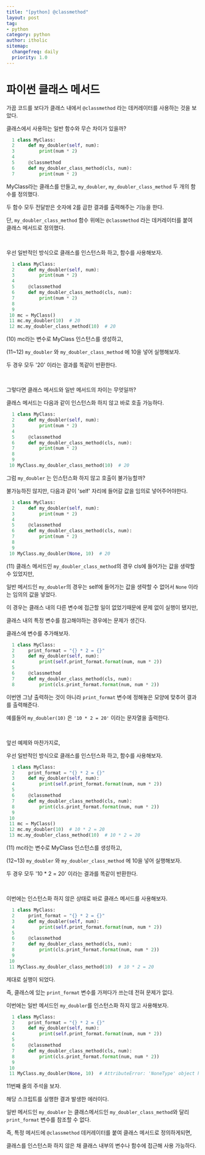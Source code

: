 ```yaml
---
title: "[python] @classmethod"
layout: post
tag:
- python
category: python
author: itholic
sitemap:
  changefreq: daily
  priority: 1.0
---
```


# 파이썬 클래스 메서드

가끔 코드를 보다가 클래스 내에서 `@classmethod` 라는 데커레이터를 사용하는 것을 보았다.

클래스에서 사용하는 일반 함수와 무슨 차이가 있을까?

```python
  1 class MyClass:
  2     def my_doubler(self, num):
  3         print(num * 2)
  4
  5     @classmethod
  6     def my_doubler_class_method(cls, num):
  7         print(num * 2)
```

MyClass라는 클래스를 만들고, `my_doubler`, `my_doubler_class_method` 두 개의 함수를 정의했다.

두 함수 모두 전달받은 숫자에 2를 곱한 결과를 출력해주는 기능을 한다.

단, `my_doubler_class_method` 함수 위에는 `@classmethod` 라는 데커레이터를 붙여 클래스 메서드로 정의했다.

<br/>

우선 일반적인 방식으로 클래스를 인스턴스화 하고, 함수를 사용해보자.

```python
  1 class MyClass:
  2     def my_doubler(self, num):
  3         print(num * 2)
  4
  5     @classmethod
  6     def my_doubler_class_method(cls, num):
  7         print(num * 2)
  8
  9
 10 mc = MyClass()
 11 mc.my_doubler(10)  # 20
 12 mc.my_doubler_class_method(10)  # 20
```

(10) mc라는 변수로 MyClass 인스턴스를 생성하고,

(11~12) `my_doubler` 와 `my_doubler_class_method` 에 10을 넣어 실행해보자.

두 경우 모두 '20' 이라는 결과를 똑같이 반환한다.

<br/>

그렇다면 클래스 메서드와 일반 메서드의 차이는 무엇일까?

클래스 메서드는 다음과 같이 인스턴스화 하지 않고 바로 호출 가능하다.


```python
  1 class MyClass:
  2     def my_doubler(self, num):
  3         print(num * 2)
  4
  5     @classmethod
  6     def my_doubler_class_method(cls, num):
  7         print(num * 2)
  8
  9
 10 MyClass.my_doubler_class_method(10)  # 20
```

그럼 `my_doubler` 는 인스턴스화 하지 않고 호출이 불가능할까?

불가능하진 않지만, 다음과 같이 'self' 자리에 들어갈 값을 임의로 넣어주어야한다.

```python
  1 class MyClass:
  2     def my_doubler(self, num):
  3         print(num * 2)
  4
  5     @classmethod
  6     def my_doubler_class_method(cls, num):
  7         print(num * 2)
  8
  9
 10 MyClass.my_doubler(None, 10)  # 20
```

(11) 클래스 메서드인 `my_doubler_class_method`의 경우 cls에 들어가는 값을 생략할 수 있었지만,

일반 메서드인 `my_doubler`의 경우는 self에 들어가는 값을 생략할 수 없어서 `None` 이라는 임의의 값을 넣었다.

이 경우는 클래스 내의 다른 변수에 접근할 일이 없었기때문에 문제 없이 실행이 됐지만,

클래스 내의 특정 변수를 참고해야하는 경우에는 문제가 생긴다.

클래스에 변수를 추가해보자.

```python
  1 class MyClass:
  2     print_format = "{} * 2 = {}"
  3     def my_doubler(self, num):
  4         print(self.print_format.format(num, num * 2))
  5
  6     @classmethod
  7     def my_doubler_class_method(cls, num):
  8         print(cls.print_format.format(num, num * 2))
```

이번엔 그냥 출력하는 것이 아니라 `print_format` 변수에 정해놓은 모양에 맞추어 결과를 출력해준다.

예를들어 `my_doubler(10)` 은 `'10 * 2 = 20'` 이라는 문자열을 출력한다. 

<br/>

앞선 예제와 마찬가지로,

우선 일반적인 방식으로 클래스를 인스턴스화 하고, 함수를 사용해보자.

```python
  1 class MyClass:
  2     print_format = "{} * 2 = {}"
  3     def my_doubler(self, num):
  4         print(self.print_format.format(num, num * 2))
  5
  6     @classmethod
  7     def my_doubler_class_method(cls, num):
  8         print(cls.print_format.format(num, num * 2))
  9
 10
 11 mc = MyClass()
 12 mc.my_doubler(10)  # 10 * 2 = 20
 13 mc.my_doubler_class_method(10)  # 10 * 2 = 20
```

(11) mc라는 변수로 MyClass 인스턴스를 생성하고,

(12~13) `my_doubler` 와 `my_doubler_class_method` 에 10을 넣어 실행해보자.

두 경우 모두 '10 * 2 = 20' 이라는 결과를 똑같이 반환한다.

<br/>

이번에는 인스턴스화 하지 않은 상태로 바로 클래스 메서드를 사용해보자.

```python
  1 class MyClass:
  2     print_format = "{} * 2 = {}"
  3     def my_doubler(self, num):
  4         print(self.print_format.format(num, num * 2))
  5
  6     @classmethod
  7     def my_doubler_class_method(cls, num):
  8         print(cls.print_format.format(num, num * 2))
  9
 10
 11 MyClass.my_doubler_class_method(10)  # 10 * 2 = 20
```

제대로 실행이 되었다.

즉, 클래스에 있는 `print_format` 변수를 가져다가 쓰는데 전혀 문제가 없다.

이번에는 일반 메서드인 `my_doubler`를 인스턴스화 하지 않고 사용해보자.

```python
  1 class MyClass:
  2     print_format = "{} * 2 = {}"
  3     def my_doubler(self, num):
  4         print(self.print_format.format(num, num * 2))
  5
  6     @classmethod
  7     def my_doubler_class_method(cls, num):
  8         print(cls.print_format.format(num, num * 2))
  9
 10
 11 MyClass.my_doubler(None, 10)  # AttributeError: 'NoneType' object has no attribute 'print_format'
```

11번째 줄의 주석을 보자.

해당 스크립트를 실행한 결과 발생한 에러이다.

일반 메서드인 `my_doubler` 는 클래스메서드인 `my_doubler_class_method`와 달리 `print_format` 변수를 참조할 수 없다.

즉, 특정 메서드에 `@classmethod` 데커레이터를 붙여 클래스 메서드로 정의하게되면,

클래스를 인스턴스화 하지 않은 채 클래스 내부의 변수나 함수에 접근해 사용 가능하다.
